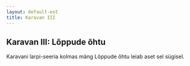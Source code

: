 ```yaml
---
layout: default-est
title: Karavan III
---
```

## Karavan III: Lõppude õhtu

Karavani larpi-seeria kolmas mäng Lõppude õhtu leiab aset sel sügisel.